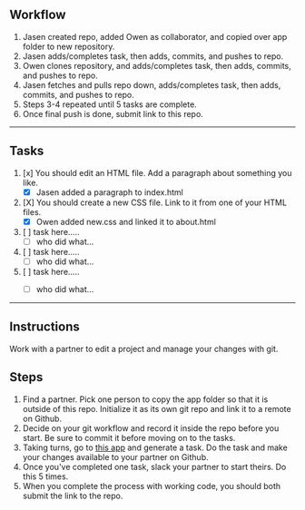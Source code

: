 ## Workflow

1. Jasen created repo, added Owen as collaborator, and copied over app folder to new repository.
2. Jasen adds/completes task, then adds, commits, and pushes to repo.
3. Owen clones repository, and adds/completes task, then adds, commits, and pushes to repo.
4. Jasen fetches and pulls repo down, adds/completes task, then adds, commits, and pushes to repo.
5. Steps 3-4 repeated until 5 tasks are complete.
6. Once final push is done, submit link to this repo.

----------------------

## Tasks

1. [x] You should edit an HTML file. Add a paragraph about something you like.
    - [x] Jasen added a paragraph to index.html

2. [X] You should create a new CSS file. Link to it from one of your HTML files.
    - [X] Owen added new.css and linked it to about.html

3. [ ] task here.....
    - [ ] who did what...

4. [ ] task here.....
    - [ ] who did what...

5. [ ] task here.....
    - [ ] who did what...




----------------------
## Instructions

Work with a partner to edit a project and manage your changes with git.

## Steps
1. Find a partner. Pick one person to copy the app folder so that it is outside of this repo. Initialize it as its own git repo and link it to a remote on Github.
2. Decide on your git workflow and record it inside the repo before you start. Be sure to commit it before moving on to the tasks.
3. Taking turns, go to [this app](https://random-task-generator.firebaseapp.com) and generate a task. Do the task and make your changes available to your partner on Github.
4. Once you've completed one task, slack your partner to start theirs. Do this 5 times.
5. When you complete the process with working code, you should both submit the link to the repo.
